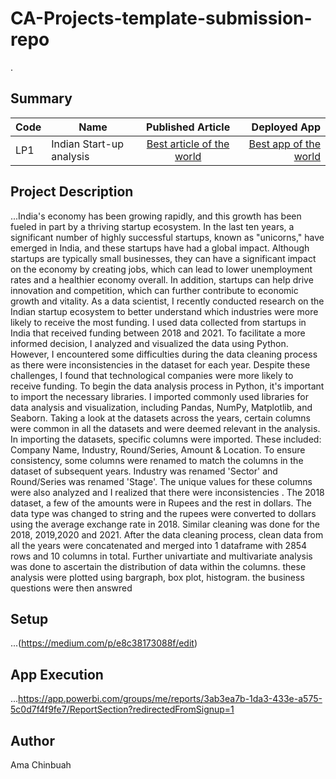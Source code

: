 # CA-Projects-template-submission-repo
.

## Summary
| Code      | Name        | Published Article |  Deployed App |
|-----------|-------------|:-------------:|------:|
| LP1 | Indian Start-up analysis |  [Best article of the world](https://medium.com/p/e8c38173088f/edit) | [Best app of the world](https://app.powerbi.com/groups/me/reports/3ab3ea7b-1da3-433e-a575-5c0d7f4f9fe7/ReportSection?redirectedFromSignup=1) |

## Project Description
...India's economy has been growing rapidly, and this growth has been fueled in part by a thriving startup ecosystem. In the last ten years, a significant number of highly successful startups, known as "unicorns," have emerged in India, and these startups have had a global impact. Although startups are typically small businesses, they can have a significant impact on the economy by creating jobs, which can lead to lower unemployment rates and a healthier economy overall. In addition, startups can help drive innovation and competition, which can further contribute to economic growth and vitality.
As a data scientist, I recently conducted research on the Indian startup ecosystem to better understand which industries were more likely to receive the most funding. I used data collected from startups in India that received funding between 2018 and 2021. To facilitate a more informed decision, I analyzed and visualized the data using Python.
However, I encountered some difficulties during the data cleaning process as there were inconsistencies in the dataset for each year. Despite these challenges, I found that technological companies were more likely to receive funding.
To begin the data analysis process in Python, it's important to import the necessary libraries. I imported commonly used libraries for data analysis and visualization, including Pandas, NumPy, Matplotlib, and Seaborn.
Taking a look at the datasets across the years, certain columns were common in all the datasets and were deemed relevant in the analysis. In importing the datasets, specific columns were imported. These included: Company Name, Industry, Round/Series, Amount & Location. To ensure consistency, some columns were renamed to match the columns in the dataset of subsequent years. Industry was renamed 'Sector' and Round/Series was renamed 'Stage'. The unique values for these columns were also analyzed and I realized that there were inconsistencies .
The 2018 dataset, a few of the amounts were in Rupees and the rest in dollars. The data type was changed to string and the rupees were converted to dollars using the average exchange rate in 2018.
Similar cleaning was done for the 2018, 2019,2020 and 2021. After the data cleaning process, clean data from all the years were concatenated and merged into 1 dataframe with 2854 rows and 10 columns in total.
Further univartiate and multivariate analysis was done to ascertain the distribution of data within the columns. these analysis were plotted using bargraph, box plot, histogram.
the business questions were then answred

## Setup
...(https://medium.com/p/e8c38173088f/edit)

## App Execution
...https://app.powerbi.com/groups/me/reports/3ab3ea7b-1da3-433e-a575-5c0d7f4f9fe7/ReportSection?redirectedFromSignup=1

## Author
Ama Chinbuah

